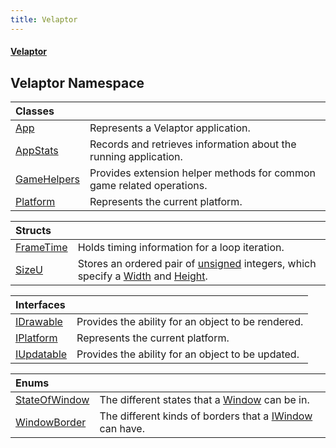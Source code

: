 ```yaml
---
title: Velaptor
---
```


#### [Velaptor](Namespaces.md 'Velaptor Namespaces')

## Velaptor Namespace

| Classes | |
| :--- | :--- |
| [App](Velaptor.App.md 'Velaptor.App') | Represents a Velaptor application. |
| [AppStats](Velaptor.AppStats.md 'Velaptor.AppStats') | Records and retrieves information about the running application. |
| [GameHelpers](Velaptor.GameHelpers.md 'Velaptor.GameHelpers') | Provides extension helper methods for common game related operations. |
| [Platform](Velaptor.Platform.md 'Velaptor.Platform') | Represents the current platform. |

| Structs | |
| :--- | :--- |
| [FrameTime](Velaptor.FrameTime.md 'Velaptor.FrameTime') | Holds timing information for a loop iteration. |
| [SizeU](Velaptor.SizeU.md 'Velaptor.SizeU') | Stores an ordered pair of [unsigned](https://docs.microsoft.com/en-us/dotnet/csharp/language-reference/keywords/unsigned 'https://docs.microsoft.com/en-us/dotnet/csharp/language-reference/keywords/unsigned') integers, which specify a [Width](Velaptor.SizeU.md#width 'Velaptor.SizeU.Width') and [Height](Velaptor.SizeU.md#height 'Velaptor.SizeU.Height'). |

| Interfaces | |
| :--- | :--- |
| [IDrawable](Velaptor.IDrawable.md 'Velaptor.IDrawable') | Provides the ability for an object to be rendered. |
| [IPlatform](Velaptor.IPlatform.md 'Velaptor.IPlatform') | Represents the current platform. |
| [IUpdatable](Velaptor.IUpdatable.md 'Velaptor.IUpdatable') | Provides the ability for an object to be updated. |

| Enums | |
| :--- | :--- |
| [StateOfWindow](Velaptor.StateOfWindow.md 'Velaptor.StateOfWindow') | The different states that a [Window](Velaptor.UI.Window.md 'Velaptor.UI.Window') can be in. |
| [WindowBorder](Velaptor.WindowBorder.md 'Velaptor.WindowBorder') | The different kinds of borders that a [IWindow](Velaptor.UI.IWindow.md 'Velaptor.UI.IWindow') can have. |

